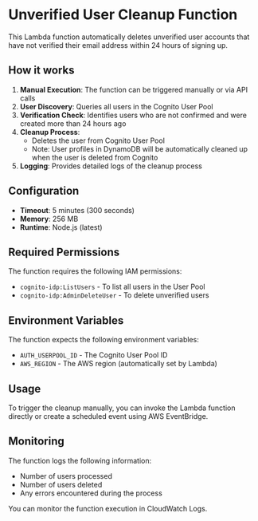 # Unverified User Cleanup Function

This Lambda function automatically deletes unverified user accounts that have not verified their email address within 24 hours of signing up.

## How it works

1. **Manual Execution**: The function can be triggered manually or via API calls
2. **User Discovery**: Queries all users in the Cognito User Pool
3. **Verification Check**: Identifies users who are not confirmed and were created more than 24 hours ago
4. **Cleanup Process**: 
   - Deletes the user from Cognito User Pool
   - Note: User profiles in DynamoDB will be automatically cleaned up when the user is deleted from Cognito
5. **Logging**: Provides detailed logs of the cleanup process

## Configuration

- **Timeout**: 5 minutes (300 seconds)
- **Memory**: 256 MB
- **Runtime**: Node.js (latest)

## Required Permissions

The function requires the following IAM permissions:
- `cognito-idp:ListUsers` - To list all users in the User Pool
- `cognito-idp:AdminDeleteUser` - To delete unverified users

## Environment Variables

The function expects the following environment variables:
- `AUTH_USERPOOL_ID` - The Cognito User Pool ID
- `AWS_REGION` - The AWS region (automatically set by Lambda)

## Usage

To trigger the cleanup manually, you can invoke the Lambda function directly or create a scheduled event using AWS EventBridge.

## Monitoring

The function logs the following information:
- Number of users processed
- Number of users deleted
- Any errors encountered during the process

You can monitor the function execution in CloudWatch Logs.
